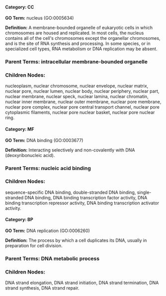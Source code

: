 #### **Category:** CC

**GO Term:** nucleus (GO:0005634)

**Definition:** A membrane-bounded organelle of eukaryotic cells in which chromosomes are housed and replicated. In most cells, the nucleus contains all of the cell's chromosomes except the organellar chromosomes, and is the site of RNA synthesis and processing. In some species, or in specialized cell types, RNA metabolism or DNA replication may be absent.

### **Parent Terms:** intracellular membrane-bounded organelle

### **Children Nodes:** 
nucleoplasm, nuclear chromosome, nuclear envelope, nuclear matrix, nuclear pore, nuclear lumen, nuclear body, nuclear periphery, nuclear part, nuclear membrane, nuclear speck, nuclear lamina, nuclear chromatin, nuclear inner membrane, nuclear outer membrane, nuclear pore membrane, nuclear pore complex, nuclear pore central transport channel, nuclear pore cytoplasmic filaments, nuclear pore nuclear basket, nuclear pore nuclear ring.

#### **Category:** MF

**GO Term:** DNA binding (GO:0003677)

**Definition:** Interacting selectively and non-covalently with DNA (deoxyribonucleic acid).

### **Parent Terms:** nucleic acid binding

### **Children Nodes:** 
sequence-specific DNA binding, double-stranded DNA binding, single-stranded DNA binding, DNA binding transcription factor activity, DNA binding transcription repressor activity, DNA binding transcription activator activity.

#### **Category:** BP

**GO Term:** DNA replication (GO:0006260)

**Definition:** The process by which a cell duplicates its DNA, usually in preparation for cell division.

### **Parent Terms:** DNA metabolic process

### **Children Nodes:** 
DNA strand elongation, DNA strand initiation, DNA strand termination, DNA strand synthesis, DNA strand repair.
